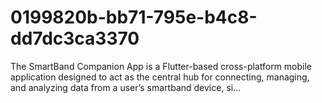 # 0199820b-bb71-795e-b4c8-dd7dc3ca3370
The SmartBand Companion App is a Flutter-based cross-platform mobile application designed to act as the central hub for connecting, managing, and analyzing data from a user’s smartband device, si...
